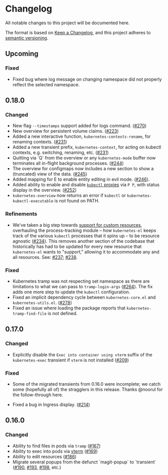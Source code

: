 # Changelog

All notable changes to this project will be documented here.

The format is based on [Keep a Changelog][],
and this project adheres to [semantic
versioning][semver].

[Keep a Changelog]: https://keepachangelog.com/en/1.0.0/
[semver]: https://semver.org/spec/v2.0.0.html

## Upcoming

### Fixed

- Fixed bug where log message on changing namespace did not properly reflect the selected namespace.

## 0.18.0

### Changed

- New flag `--timestamps` support added for logs command.
  ([#270](https://github.com/kubernetes-el/kubernetes-el/pull/270))
- New overview for persistent volume claims.
  ([#223](https://github.com/kubernetes-el/kubernetes-el/pull/223))
- Added a new interactive function, `kubernetes-contexts-rename`, for
  renaming contexts.
  ([#231](https://github.com/kubernetes-el/kubernetes-el/pull/231))
- Added a new transient prefix, `kubernetes-context`, for acting on
  kubectl contexts, e.g. switching, renaming, etc.
  ([#231](https://github.com/kubernetes-el/kubernetes-el/pull/231))
- Quitting via \`Q\` from the overview or any `kubernetes-mode` buffer
  now terminates all in-flight background processes.
  ([#244](https://github.com/kubernetes-el/kubernetes-el/pull/244))
- The overview for configmaps now includes a new section to show a
  (truncated) view of the data.
  ([#245](https://github.com/kubernetes-el/kubernetes-el/pull/245))
- Added mapping for E to enable entity editing in evil mode.
  ([#246](https://github.com/kubernetes-el/kubernetes-el/pull/246)).
- Added ability to enable and disable [`kubectl` proxies][kubectl proxy] via
  `P P`, with status display in the overview. ([#252](https://github.com/kubernetes-el/kubernetes-el/pull/252))
- `kubernetes-overview` now returns an error if `kubectl` or
  `kubernetes-kubectl-executable` is not found on PATH.

[kubectl proxy]: https://kubernetes.io/docs/tasks/extend-kubernetes/http-proxy-access-api/

### Refinements

- We've taken a big step towards [support for custom
  resources](https://github.com/kubernetes-el/kubernetes-el/issues/69),
  overhauling the process-tracking module – how `kubernetes-el` keeps
  track of the various `kubectl` processes that it spins up – to be
  resource agnostic
  ([#234](https://github.com/kubernetes-el/kubernetes-el/issues/234)).
  This removes another section of the codebase that historically has
  had to be updated for every new resource that `kubernetes-el` wants
  to "support," allowing it to accommodate any and all resources. See:
  [#237](https://github.com/kubernetes-el/kubernetes-el/pull/237);
  [#238](https://github.com/kubernetes-el/kubernetes-el/pull/238).

### Fixed

- Kubernetes tramp was not respecting set namespace as there are limitations to what we can pass to `tramp-login-args`
  ([#264](https://github.com/kubernetes-el/kubernetes-el/issues/264)).  The fix adds one more step to update the
  `kubectl` configuration.
- Fixed an implicit dependency cycle between `kubernetes-core.el` and `kubernetes-utils.el`. ([#278])
- Fixed an issue where loading the package reports that `kubernetes-tramp-find-file` is not defined.

## 0.17.0

### Changed

- Explicitly disable the `Exec into container using vterm` suffix of
  the `kubernetes-exec` transient if `vterm` is not installed
  ([#209](https://github.com/kubernetes-el/kubernetes-el/pull/209))

### Fixed

- Some of the migrated transients from 0.16.0 were incomplete; we
  catch some (hopefully all of) the stragglers in this release. Thanks
  @noorul for the follow-through here.

- Fixed a bug in Ingress display.
  ([#214](https://github.com/kubernetes-el/kubernetes-el/pull/214))

## 0.16.0

### Changed

- Ability to find files in pods via `tramp`
  ([#167](https://github.com/kubernetes-el/kubernetes-el/pull/167))
- Ability to exec into pods via
  [vterm](https://github.com/akermu/emacs-libvterm)
  ([#169](https://github.com/kubernetes-el/kubernetes-el/pull/169))
- Ability to edit resources
  ([#186](https://github.com/kubernetes-el/kubernetes-el/pull/186))
- Migrate several popups from the defunct \`magit-popup\` to
  \`transient\`
  ([#190](https://github.com/kubernetes-el/kubernetes-el/pull/190),
  [#193](https://github.com/kubernetes-el/kubernetes-el/pull/193),
  [#198](https://github.com/kubernetes-el/kubernetes-el/pull/198),
  etc.)

[#278]: https://github.com/kubernetes-el/kubernetes-el/pull/278
